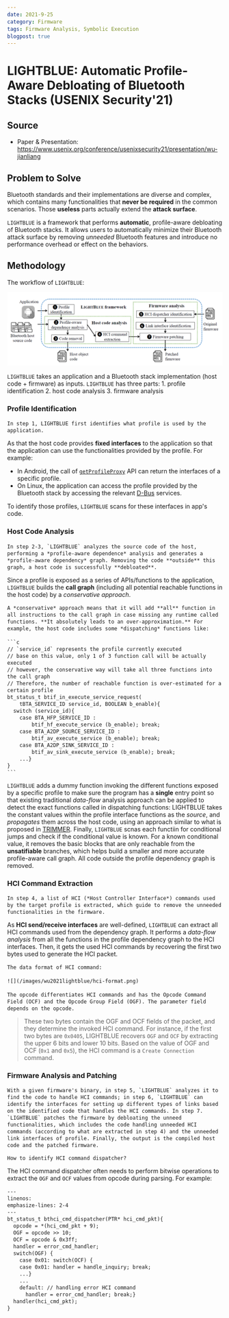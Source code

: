 ```yaml
---
date: 2021-9-25
category: Firmware
tags: Firmware Analysis, Symbolic Execution
blogpost: true
---
```


# LIGHTBLUE: Automatic Profile-Aware Debloating of Bluetooth Stacks (USENIX Security'21)

## Source

- Paper & Presentation: https://www.usenix.org/conference/usenixsecurity21/presentation/wu-jianliang

<!-- more -->

## Problem to Solve

Bluetooth standards and their implementations are diverse and complex, which contains many functionalities that **never be required** in the common scenarios. Those **useless** parts actually extend the **attack surface**.

`LIGHTBLUE` is a framework that performs **automatic**, profile-aware debloating of Bluetooth stacks. It allows users to automatically minimize their Bluetooth attack surface by removing _unneeded_ Bluetooth features and introduce no performance overhead or effect on the behaviors.

## Methodology

The workflow of `LIGHTBLUE`:

![Workflow of `LIGHTBLUE`](/images/wu2021lightblue/workflow.png)

`LIGHTBLUE` takes an application and a Bluetooth stack implementation (host code + firmware) as inputs. `LIGHTBLUE` has three parts: 1. profile identification 2. host code analysis 3. firmware analysis

### Profile Identification

```{admonition} Purpose
In step 1, LIGHTBLUE first identifies what profile is used by the application.
```

As that the host code provides **fixed interfaces** to the application so that the application can use the functionalities provided by the profile. For example:

- In Android, the call of [`getProfileProxy`](<https://developer.android.com/reference/android/bluetooth/BluetoothAdapter#getProfileProxy(android.content.Context,%20android.bluetooth.BluetoothProfile.ServiceListener,%20int)>) API can return the interfaces of a specific profile.
- On Linux, the application can access the profile provided by the Bluetooth stack
  by accessing the relevant [D-Bus](https://www.freedesktop.org/wiki/Software/dbus/) services.

To identify those profiles, `LIGHTBLUE` scans for these interfaces in app's code.

### Host Code Analysis

```{admonition} Purpose
In step 2-3, `LIGHTBLUE` analyzes the source code of the host, performing a *profile-aware dependence* analysis and generates a *profile-aware dependency* graph. Removing the code **outside** this graph, a host code is successfully **debloated**.
```

Since a profile is exposed as a series of APIs/functions to the application, `LIGHTBLUE` builds the **call graph** (including all potential reachable functions in the host code) by a _conservative approach_.

````{note}
A *conservative* approach means that it will add **all** function in all instructions to the call graph in case missing any runtime called functions. **It absolutely leads to an over-approximation.** For example, the host code includes some *dispatching* functions like:

```c
// `service_id` represents the profile currently executed
// base on this value, only 1 of 3 function call will be actually executed
// however, the conservative way will take all three functions into the call graph
// Therefore, the number of reachable function is over-estimated for a certain profile 
bt_status_t btif_in_execute_service_request(
    tBTA_SERVICE_ID service_id, BOOLEAN b_enable){
  switch (service_id){
    case BTA_HFP_SERVICE_ID :
        btif_hf_execute_service (b_enable); break;
    case BTA_A2DP_SOURCE_SERVICE_ID :
        btif_av_execute_service (b_enable); break;
    case BTA_A2DP_SINK_SERVICE_ID :
        btif_av_sink_execute_service (b_enable); break;
    ...}
}
```
````

`LIGHTBLUE` adds a dummy function invoking the different functions exposed by a specific profile to make sure the program has a **single** entry point so that existing traditional *data-flow* analysis approach can be applied to detect the exact functions called in dispatching functions: LIGHTBLUE takes the constant values within the profile interface functions as the *source*, and *propagates* them across the host code, using an approach similar to what is proposed in [TRIMMER](http://www.csl.sri.com/users/gehani/papers/ASE-2018.Trimmer.pdf). Finally, `LIGHTBLUE` scnas each functiin for conditional jumps and check if the conditional value is known. For a known conditional value, it removes the basic blocks that are only reachable from the **unsatifiable** branches, which helps build a smaller and more accurate profile-aware call graph. All code outside the profile dependency graph is removed.

### HCI Command Extraction

```{admonition} Purpose
In step 4, a list of HCI (*Host Controller Interface*) commands used by the target profile is extracted, which guide to remove the unneeded functionalities in the firmware.
```

As **HCI send/receive interfaces** are well-defined, `LIGHTBLUE` can extract all HCI commands used from the dependency graph. It performs a *data-flow analysis* from all the functions in the profile dependency graph to the HCI interfaces. Then, it gets the used HCI commands by recovering the first two bytes used to generate the HCI packet.

```{tip}
The data format of HCI command:

![](/images/wu2021lightblue/hci-format.png)

The opcode differentiates HCI commands and has the Opcode Command Field (OCF) and the Opcode Group Field (OGF). The parameter field depends on the opcode.
```

> These two bytes contain the OGF and OCF fields of the packet, and they determine the invoked HCI command. For instance, if the first two bytes are `0x0405`, LIGHTBLUE recovers `OGF` and `OCF` by extracting the upper 6 bits and lower 10 bits. Based on the value of OGF and OCF (`0x1` and `0x5`), the HCI command is a `Create Connection` command.

### Firmware Analysis and Patching

```{admonition} Purpose
With a given firmware's binary, in step 5, `LIGHTBLUE` analyzes it to find the code to handle HCI commands; in step 6, `LIGHTBLUE` can identify the interfaces for setting up different types of links based on the identified code that handles the HCI commands. In step 7. `LIGHTBLUE` patches the firmware by debloating the unneed functionalities, which includes the code handling unneeded HCI commands (according to what are extracted in step 4) and the unneeded link interfaces of profile. Finally, the output is the compiled host code and the patched firmware.
```

```{attention}
How to identify HCI command dispatcher?
```

The HCI command dispatcher often needs to perform bitwise operations to extract the `OGF` and `OCF` values from opcode during parsing. For example:

```{code-block} C
---
linenos:
emphasize-lines: 2-4
---
bt_status_t bthci_cmd_dispatcher(PTR* hci_cmd_pkt){
  opcode = *(hci_cmd_pkt + 9);
  OGF = opcode >> 10;
  OCF = opcode & 0x3ff;
  handler = error_cmd_handler;
  switch(OGF) {
    case 0x01: switch(OCF) {
    case 0x01: handler = handle_inquiry; break;
    ...}
    ...
    default: // handling error HCI command
      handler = error_cmd_handler; break;}
  handler(hci_cmd_pkt);
}
```




